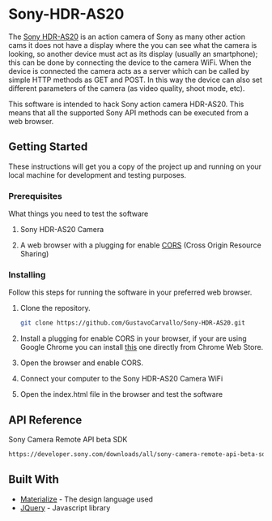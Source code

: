 # Sony-HDR-AS20

The [Sony HDR-AS20](http://www.sony.com.ar/electronics/videocamaras-actioncam/hdr-as20) is an action camera of Sony as many other action cams it
does not have a display where the you can see what the camera is looking, so
another device must act as its display (usually an smartphone); this can be done
by connecting the device to the camera WiFi.
When the device is connected the camera acts as a server which can be called by
simple HTTP methods as GET and POST. In this way the device can also set different
parameters of the camera (as video quality, shoot mode, etc).  

This software is intended to hack Sony action camera HDR-AS20. This means that
all the supported Sony API methods can be executed from a web browser.

## Getting Started

These instructions will get you a copy of the project up and running on your local machine for development and testing purposes.

### Prerequisites

What things you need to test the software

1. Sony HDR-AS20 Camera

2. A web browser with a plugging for enable [CORS](https://developer.mozilla.org/es/docs/Web/HTTP/Access_control_CORS) (Cross Origin Resource Sharing)

### Installing

Follow this steps for running the software in your preferred web browser.

1. Clone the repository.

	``` bash
	git clone https://github.com/GustavoCarvallo/Sony-HDR-AS20.git
	```

2. Install a plugging for enable CORS in your browser, if your are using Google Chrome you can install [this](https://chrome.google.com/webstore/detail/allow-control-allow-origi/nlfbmbojpeacfghkpbjhddihlkkiljbi?hl=es-419) one directly from Chrome Web Store.

3.	 Open the browser and enable CORS.

4.	 Connect your computer to the Sony HDR-AS20 Camera WiFi

5.	 Open the index.html file in the browser and test the software


## API Reference

Sony Camera Remote API beta SDK

```html
https://developer.sony.com/downloads/all/sony-camera-remote-api-beta-sdk/
```

## Built With

* [Materialize](http://materializecss.com/) - The design language used
* [JQuery](https://jquery.com/) - Javascript library
